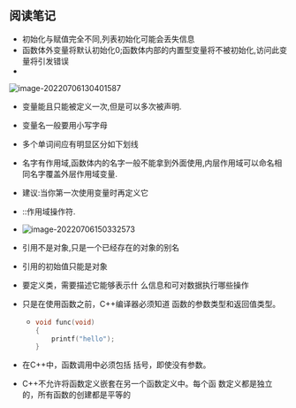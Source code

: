 ## 阅读笔记

- 初始化与赋值完全不同,列表初始化可能会丢失信息
- 函数体外变量将默认初始化0;函数体内部的内置型变量将不被初始化,访问此变量将引发错误
- 

![image-20220706130401587](C:\Users\鑫\AppData\Roaming\Typora\typora-user-images\image-20220706130401587.png)

- 变量能且只能被定义一次,但是可以多次被声明.

- 变量名一般要用小写字母

- 多个单词间应有明显区分如下划线

- 名字有作用域,函数体内的名字一般不能拿到外面使用,内层作用域可以命名相同名字覆盖外层作用域变量.

- 建议:当你第一次使用变量时再定义它

- ::作用域操作符.

- ![image-20220706150332573](C:\Users\鑫\AppData\Roaming\Typora\typora-user-images\image-20220706150332573.png)

- 引用不是对象,只是一个已经存在的对象的别名

- 引用的初始值只能是对象

- 要定义类，需要描述它能够表示什 么信息和可对数据执行哪些操作

- 只是在使用函数之前，C++编译器必须知道 函数的参数类型和返回值类型。

  - ```c
    void func(void)
    {
    	printf("hello");
    }
    ```

- 在C++中，函数调用中必须包括 括号，即使没有参数。

- C++不允许将函数定义嵌套在另一个函数定义中。每个函 数定义都是独立的，所有函数的创建都是平等的